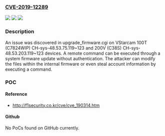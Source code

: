 ### [CVE-2019-12289](https://cve.mitre.org/cgi-bin/cvename.cgi?name=CVE-2019-12289)
![](https://img.shields.io/static/v1?label=Product&message=n%2Fa&color=blue)
![](https://img.shields.io/static/v1?label=Version&message=n%2Fa&color=blue)
![](https://img.shields.io/static/v1?label=Vulnerability&message=n%2Fa&color=brighgreen)

### Description

An issue was discovered in upgrade_firmware.cgi on VStarcam 100T (C7824WIP) CH-sys-48.53.75.119~123 and 200V (C38S) CH-sys-48.53.203.119~123 devices. A remote command can be executed through a system firmware update without authentication. The attacker can modify the files within the internal firmware or even steal account information by executing a command.

### POC

#### Reference
- http://f1security.co.kr/cve/cve_190314.htm

#### Github
No PoCs found on GitHub currently.

